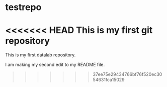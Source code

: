 # testrepo
<<<<<<< HEAD
This is my first git repository
=======

This is my first datalab repository. 

I am making my second edit to my README file.
>>>>>>> 37ee75e29434766bf76f520ec3054631fca15029
